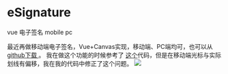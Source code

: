 # eSignature
vue 电子签名 mobile pc


最近再做移动端电子签名，Vue+Canvas实现，移动端、PC端均可，也可以从[github下载 ](https://github.com/MiuMiu-S/eSignature)。
我在做这个功能的时候参考了 [这个](https://blog.csdn.net/mumu42/article/details/79715511)代码，但是在移动端光标与实际划线有偏移，我在我的代码中修正了这个问题。
![](https://upload-images.jianshu.io/upload_images/3888312-4d87673f4527fa27.png?imageMogr2/auto-orient/strip%7CimageView2/2/w/1240)


